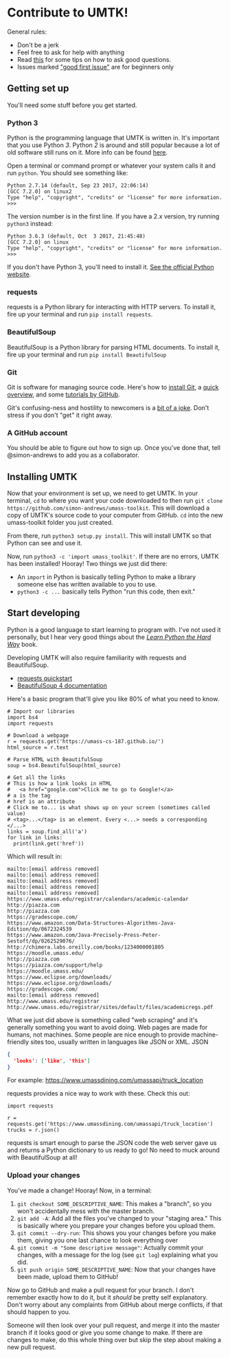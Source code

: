Contribute to UMTK!
===================

General rules:
 * Don't be a jerk
 * Feel free to ask for help with anything
 * Read [this](https://stackoverflow.com/help/how-to-ask) for some tips on how
   to ask good questions.
 * Issues marked ["good first issue"](https://github.com/simon-andrews/umass-toolkit/issues?q=is%3Aissue+is%3Aopen+label%3A%22good+first+issue%22) are for beginners only

Getting set up
---------------
You'll need some stuff before you get started.

### Python 3
Python is the programming language that UMTK is written in. It's important that
you use Python _3_. Python _2_ is around and still popular because a lot of old
software still runs on it. More info can be found
[here](https://wiki.python.org/moin/Python2orPython3).

Open a terminal or command prompt or whatever your system calls it and run
`python`. You should see something like:
```
Python 2.7.14 (default, Sep 23 2017, 22:06:14)
[GCC 7.2.0] on linux2
Type "help", "copyright", "credits" or "license" for more information.
>>>
```
The version number is in the first line. If you have a 2.x version, try running
`python3` instead:
```
Python 3.6.3 (default, Oct  3 2017, 21:45:48)
[GCC 7.2.0] on linux
Type "help", "copyright", "credits" or "license" for more information.
>>>
```

If you don't have Python 3, you'll need to install it.
[See the official Python website](https://www.python.org/).

### requests
requests is a Python library for interacting with HTTP servers. To install it,
fire up your terminal and run `pip install requests`.

### BeautifulSoup
BeautifulSoup is a Python library for parsing HTML documents. To install it,
fire up your terminal and run `pip install BeautifulSoup`

### Git
Git is software for managing source code. Here's how to
[install Git](https://git-scm.com/book/en/v2/Getting-Started-Installing-Git),
a [quick overview](https://rogerdudler.github.io/git-guide/), and some
[tutorials by GitHub](https://try.github.io/).

Git's confusing-ness and hostility to newcomers is a
[bit of a joke](https://xkcd.com/1597/). Don't stress if you don't "get" it
right away.

### A GitHub account
You should be able to figure out how to sign up. Once you've done that, tell
@simon-andrews to add you as a collaborator.

Installing UMTK
---------------
Now that your environment is set up, we need to get UMTK. In your terminal,
`cd` to where you want your code downloaded to then run `git clone
https://github.com/simon-andrews/umass-toolkit`. This will download a copy of
UMTK's source code to your computer from GitHub. `cd` into the new
umass-toolkit folder you just created.

From there, run `python3 setup.py install`. This will install UMTK so that
Python can see and use it.

Now, run `python3 -c 'import umass_toolkit'`. If there are no errors, UMTK has
been installed! Hooray! Two things we just did there:
 - An `import` in Python is basically telling Python to make a library someone
   else has written available to you to use.
 - `python3 -c ...` basically tells Python "run this code, then exit."

Start developing
----------------
Python is a good language to start learning to program with. I've not used it
personally, but I hear very good things about the
[_Learn Python the Hard Way_](https://learncodethehardway.org/python/) book.

Developing UMTK will also require familiarity with requests and BeautifulSoup.
 * [requests quickstart](http://docs.python-requests.org/en/master/user/quickstart/)
 * [BeautifulSoup 4 documentation](https://www.crummy.com/software/BeautifulSoup/bs4/doc/)

Here's a basic program that'll give you like 80% of what you need to know.

```python3
# Import our libraries
import bs4
import requests

# Download a webpage
r = requests.get('https://umass-cs-187.github.io/')
html_source = r.text

# Parse HTML with BeautifulSoup
soup = bs4.BeautifulSoup(html_source)

# Get all the links
# This is how a link looks in HTML
#   <a href="google.com">Click me to go to Google!</a>
# a is the tag
# href is an attribute
# Click me to... is what shows up on your screen (sometimes called value)
# <tag>...</tag> is an element. Every <...> needs a corresponding </...>
links = soup.find_all('a')
for link in links:
  print(link.get('href'))
```
Which will result in:
```
mailto:[email address removed]
mailto:[email address removed]
mailto:[email address removed]
mailto:[email address removed]
mailto:[email address removed]
https://www.umass.edu/registrar/calendars/academic-calendar
http://piazza.com
http://piazza.com
https://gradescope.com/
https://www.amazon.com/Data-Structures-Algorithms-Java-Edition/dp/0672324539
https://www.amazon.com/Java-Precisely-Press-Peter-Sestoft/dp/0262529076/
http://chimera.labs.oreilly.com/books/1234000001805
https://moodle.umass.edu/
http://piazza.com
https://piazza.com/support/help
https://moodle.umass.edu/
https://www.eclipse.org/downloads/
https://www.eclipse.org/downloads/
https://gradescope.com/
mailto:[email address removed]
http://www.umass.edu/registrar
http://www.umass.edu/registrar/sites/default/files/academicregs.pdf
```

What we just did above is something called "web scraping" and it's generally
something you want to avoid doing. Web pages are made for humans, not
machines. Some people are nice enough to provide machine-friendly sites too,
usually written in languages like JSON or XML. JSON
```json
{
  'looks': ['like', 'this']
}
```

For example: https://www.umassdining.com/umassapi/truck_location

requests provides a nice way to work with these. Check this out:
```python3
import requests

r = requests.get('https://www.umassdining.com/umassapi/truck_location')
trucks = r.json()
```

requests is smart enough to parse the JSON code the web server gave us and
returns a Python dictionary to us ready to go! No need to muck around with
BeautifulSoup at all!

### Upload your changes
You've made a change! Hooray! Now, in a terminal:
 1. `git checkout SOME_DESCRIPTIVE_NAME`: This makes a "branch", so you won't
    accidentally mess with the master branch.
 2. `git add -A`: Add all the files you've changed to your "staging area."
    This is basically where you prepare your changes before you upload them.
 3. `git commit --dry-run`: This shows you your changes before you make them,
    giving you one last chance to look everything over
 4. `git commit -m "Some descriptive message"`: Actually commit your changes,
    with a message for the log (see `git log`) explaining what you did.
 5. `git push origin SOME_DESCRIPTIVE_NAME`: Now that your changes have been
    made, upload them to GitHub!

Now go to GitHub and make a pull request for your branch. I don't remember
exactly how to do it, but it _should_ be pretty self explanatory. Don't worry
about any complaints from GitHub about merge conflicts, if that should happen
to you.

Someone will then look over your pull request, and merge it into the master
branch if it looks good or give you some change to make. If there are changes
to make, do this whole thing over but skip the step about making a new pull
request.
